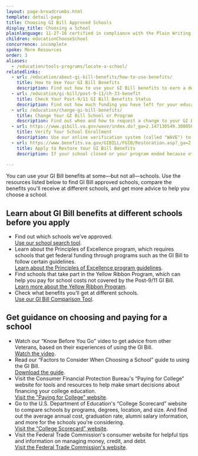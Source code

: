 ```yaml
---
layout: page-breadcrumbs.html
template: detail-page
title: Choosing GI Bill Approved Schools
display_title: Choosing a School
plainlanguage: 11-27-16 certified in compliance with the Plain Writing Act
children: educationChooseSchool
concurrence: incomplete
spoke: More Resources
order: 3
aliases:
  - /education/tools-programs/locate-a-school/
relatedlinks:
  - url: /education/about-gi-bill-benefits/how-to-use-benefits/
    title: How to Use Your GI Bill Benefits
    description: Find out how to use your GI Bill benefits to earn a degree, train for a specific trade, or work toward other career goals.
  - url: /education/gi-bill/post-9-11/ch-33-benefit
    title: Check Your Post-9/11 GI Bill Benefits Status
    description: Find out how much funding you have left for your education or training.
  - url: /education/change-gi-bill-benefits/
    title: Change Your GI Bill School or Program
    description: Find out when and how to request a change to your GI Bill school, program, or other VA education benefits so you can keep getting funding to help pay for your education or training.
  - url: https://www.gibill.va.gov/wave/index.do?_ga=2.147130549.308050883.1542048286-1173244138.1525894550
    title: Verify Your School Enrollment
    description: Use our online verification system (called "WAVE") to confirm you're enrolled in an approved school or training program so you keep receiving your education benefits.
  - url: https://www.benefits.va.gov/GIBILL/FGIB/Restoration.asp?_ga=2.76481687.308050883.1542048286-1173244138.1525894550
    title: Apply to Restore Your GI Bill Benefits
    description: If your school closed or your program ended because of a change in VA regulations or a new law, apply to have your GI Bill benefits restore.   
 
---
```


<div class="va-introtext">

You can use your GI Bill benefits at some—but not all—schools. Use the resources listed below to find GI Bill approved schools, compare the benefits you'll receive at different schools, and get more advice to help you choose a school.

</div>

## Learn about GI Bill benefits at different schools before you apply

- Find out which schools we’ve approved.<br>
[Use our school search tool]( https://inquiry.vba.va.gov/weamspub/buildSearchInstitutionCriteria.do;jsessionid=qtMbSxQFpzyL7GpnQrtnNGv6G9CGQQvb2YqM9Cvw3vB2pv2lXhfJ!-1531379871).
- Learn about the Principles of Excellence program, which requires schools that get federal funding through programs such as the GI Bill to follow certain guidelines.<br>
[Learn about the Principles of Excellence program guidelines](/education/choosing-a-school/principles-of-excellence/).
- Find schools that take part in the Yellow Ribbon Program, which can help you pay for school costs not covered by the Post-9/11 GI Bill.<br>
[Learn more about the Yellow Ribbon Program](/education/about-gi-bill-benefits/post-9-11/yellow-ribbon-program/).
- Check what benefits you’ll get at different schools.<br>
[Use our GI Bill Comparison Tool](/gi-bill-comparison-tool).

## Get guidance on choosing and paying for a school

- Watch our “Know Before You Go” video to get advice from other Veterans, based on their experiences of using the GI Bill.<br>
[Watch the video](https://www.youtube.com/watch?v=Z1ttkv9oRI4).
- Read our “Factors to Consider When Choosing a School” guide to using the GI Bill.<br>
[Download the guide](https://www.benefits.va.gov/gibill/docs/factsheets/choosing_a_school.pdf).
- Visit the Consumer Financial Protection Bureau's “Paying for College” website for tools and resources to help make smart decisions about financing your college education.<br>
[Visit the "Paying for College" website](https://www.consumerfinance.gov/paying-for-college/).
- Go to the U.S. Department of Education's  “College Scorecard” website to compare schools by programs, degrees, location, and size. And find out the average annual cost, graduation rate, alumni salary information, and more for the schools you're considering.<br>
[Visit the "College Scorecard" website](https://collegescorecard.ed.gov/).
- Visit the Federal Trade Commission's consumer website for helpful tips and information on managing money, credit, and debt.<br>
[Visit the Federal Trade Commission's website](https://www.consumer.ftc.gov).

